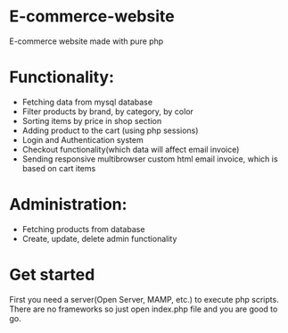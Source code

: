 # E-commerce-website
  E-commerce website made with pure php
 

# Functionality:

* Fetching data from mysql database
* Filter products by brand, by category, by color
* Sorting items by price in shop section
* Adding product to the cart (using php sessions)
* Login and Authentication system
* Checkout functionality(which data will affect email invoice)
* Sending responsive multibrowser custom html email invoice, which is based on cart items


# Administration:

* Fetching products from database
* Create, update, delete admin functionality



# Get started

First you need a server(Open Server, MAMP, etc.) to execute php scripts.
There are no frameworks so just open index.php file and you are good to go.
